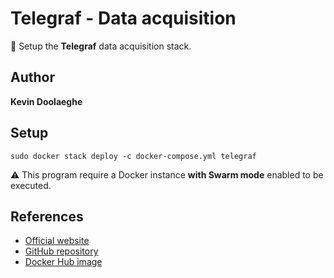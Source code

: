 # Telegraf - Data acquisition

:triangular_flag_on_post: Setup the **Telegraf** data acquisition stack.

## Author

**Kevin Doolaeghe**

## Setup

```
sudo docker stack deploy -c docker-compose.yml telegraf
```

:warning: This program require a Docker instance **with Swarm mode** enabled to be executed.

## References

* [Official website](https://www.influxdata.com/time-series-platform/telegraf/)
* [GitHub repository](https://github.com/influxdata/telegraf)
* [Docker Hub image](https://hub.docker.com/_/telegraf)
